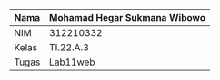 | Nama       | Mohamad Hegar Sukmana Wibowo |
| ---------- | -----------                  |
| NIM        | 312210332                    |
| Kelas      | TI.22.A.3                    |
| Tugas      | Lab11web                     |

